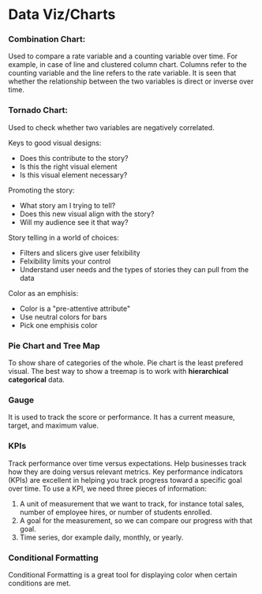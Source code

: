 # Data Viz/Charts

### Combination Chart: 
Used to compare a rate variable and a counting variable over time. For example, in case of line and clustered column chart. Columns refer to the counting variable and the line refers to the rate variable. It is seen that whether the relationship between the two variables is direct or inverse over time.


### Tornado Chart:
Used to check whether two variables are negatively correlated.

Keys to good visual designs:
- Does this contribute to the story?
- Is this the right visual element
- Is this visual element necessary?

Promoting the story:
- What story am I trying to tell?
- Does this new visual align with the story?
- Will my audience see it that way?

Story telling in a world of choices:
- Filters and slicers give user felxibility
- Felxibility limits your control
- Understand user needs and the types of stories they can pull from the data

Color as an emphisis:
- Color is a "pre-attentive attribute"
- Use neutral colors for bars
- Pick one emphisis color

### Pie Chart and Tree Map
To show share of categories of the whole. Pie chart is the least prefered visual. The best way to show a treemap is to work with **hierarchical categorical** data.

### Gauge
It is used to track the score or performance. It has a current measure, target, and maximum value.

### KPIs
Track performance over time versus expectations. Help businesses track how they are doing versus relevant metrics.
Key performance indicators (KPIs) are excellent in helping you track progress toward a specific goal over time. To use a KPI, we need three pieces of information:
1. A unit of measurement that we want to track, for instance total sales, number of employee hires, or number of students enrolled.
2. A goal for the measurement, so we can compare our progress with that goal.
3. Time series, dor example daily, monthly, or yearly.

### Conditional Formatting
Conditional Formatting is a great tool for displaying color when certain conditions are met.
















